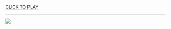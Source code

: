 
<a href="https://premium76.site?title=100_meter_dash_game_unblocked&ref=13M">CLICK TO PLAY</a></h3>
<hr>

<a href="https://premium76.site?title=100_meter_dash_game_unblocked&ref=13M"><img src="https://clearcache.store/games.png"></a>


